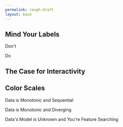 ```yaml
---
permalink: rough-draft
layout: base
---
```


## Mind Your Labels
Don't


Do


## The Case for Interactivity


## Color Scales
Data is Monotonic and Sequential

Data is Monotonic and Diverging

Data's Model is Unknown and You're Feature Searching

